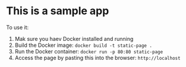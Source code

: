 # This is a sample app

To use it:

1. Mak sure you haev Docker installed and running
2. Build the Docker image: `docker build -t static-page .`
3. Run the Docker container: `docker run -p 80:80 static-page`
4. Access the page by pasting this into the browser: `http://localhost` 